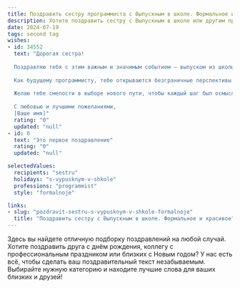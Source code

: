 ```yaml
---
title: Поздравить сестру программиста с Выпускным в школе. Формальное и красивое
description: Хотите поздравить сестру с Выпускным в школе или другим праздником? Наш ИИ создаст незабываемое поздравление, а вы обязательно выделитесь среди других.  
date: 2024-07-19
tags: second tag
wishes:
- id: 34552
  text: "Дорогая сестра!
  
  Поздравляю тебя с этим важным и значимым событием — выпуском из школы! Это огромная веха в твоей жизни, и я горжусь всеми твоими достижениями. Ты не только усердно училась, но и проявила себя как настоящая личность, готовая к новым свершениям.
  
  Как будущему программисту, тебе открываются безграничные перспективы в мире технологий. Уверен, что твои знания и стремление к обучению помогут достичь замечательных высот в этой увлекательной профессии.
  
  Желаю тебе смелости в выборе нового пути, чтобы каждый шаг был осмысленным, а каждое решение — мудрым. Пусть впереди ждут только интересные возможности, яркие эмоции и настоящие достижения.
  
  С любовью и лучшими пожеланиями,
  [Ваше имя]"
  rating: "0"
  updated: "null"
- id: 0
  text: "Это первое поздравление"
  rating: "0"
  updated: "null"

selectedValues:
  recipients: "sestru"
  holidays: "s-vypusknym-v-shkole"
  professions: "programmist"
  style: "formalnoje"

links:
- slug: "pozdravit-sestru-s-vypusknym-v-shkole-formalnoje"
  title: "Поздравить сестру с Выпускным в школе. Формальное и красивое"
---
```


Здесь вы найдете отличную подборку поздравлений на любой случай. 
Хотите поздравить друга с днём рождения, коллегу с профессиональным праздником или близких с Новым годом? У нас есть всё, чтобы сделать ваш поздравительный текст незабываемым. Выбирайте нужную категорию и находите лучшие слова для ваших близких и друзей!
